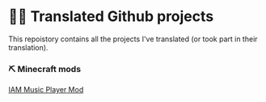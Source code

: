 # 👨‍💻 Translated Github projects
This repoistory contains all the projects I've translated (or took part in their translation).

### ⛏️ Minecraft mods
[IAM Music Player Mod](https://github.com/TeamFelnull/IamMusicPlayer/pull/16)
